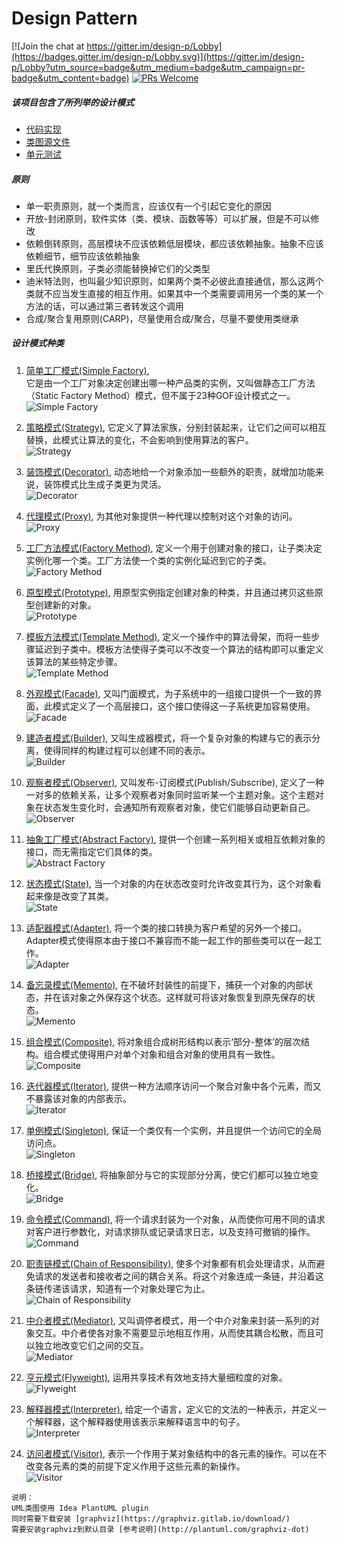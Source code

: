 # Design Pattern

[![Join the chat at https://gitter.im/design-p/Lobby](https://badges.gitter.im/design-p/Lobby.svg)](https://gitter.im/design-p/Lobby?utm_source=badge&utm_medium=badge&utm_campaign=pr-badge&utm_content=badge)
[![PRs Welcome](https://img.shields.io/badge/PRs-welcome-brightgreen.svg?style=flat-square)](http://makeapullrequest.com)

##### 该项目包含了所列举的设计模式
* [代码实现](https://github.com/zrlwoaini/design-pattern/tree/master/src/main/java/com/job/designpattern) 
* [类图源文件](https://github.com/zrlwoaini/design-pattern/tree/master/src/main/resources/uml)
* [单元测试](https://github.com/zrlwoaini/design-pattern/tree/master/src/test/java/com/job/designpattern)

##### 原则
- 单一职责原则，就一个类而言，应该仅有一个引起它变化的原因
- 开放-封闭原则，软件实体（类、模块、函数等等）可以扩展，但是不可以修改
- 依赖倒转原则，高层模块不应该依赖低层模块，都应该依赖抽象。抽象不应该依赖细节，细节应该依赖抽象
- 里氏代换原则，子类必须能替换掉它们的父类型
- 迪米特法则，也叫最少知识原则，如果两个类不必彼此直接通信，那么这两个类就不应当发生直接的相互作用。如果其中一个类需要调用另一个类的某一个方法的话，可以通过第三者转发这个调用
- 合成/聚合复用原则(CARP)，尽量使用合成/聚合，尽量不要使用类继承 

##### 设计模式种类
1. [简单工厂模式(Simple Factory)](https://github.com/zrlwoaini/design-pattern/tree/master/src/main/java/com/job/designpattern/simplefactory),  
它是由一个工厂对象决定创建出哪一种产品类的实例，又叫做静态工厂方法（Static Factory Method）模式，但不属于23种GOF设计模式之一。  
![Simple Factory](https://github.com/zrlwoaini/design-pattern/raw/master/src/main/resources/uml/SimplefactoryUml.png)

2. [策略模式(Strategy)](https://github.com/zrlwoaini/design-pattern/tree/master/src/main/java/com/job/designpattern/strategy), 
它定义了算法家族，分别封装起来，让它们之间可以相互替换，此模式让算法的变化，不会影响到使用算法的客户。  
![Strategy](https://github.com/zrlwoaini/design-pattern/raw/master/src/main/resources/uml/StrategyUml.png)

3. [装饰模式(Decorator)](https://github.com/zrlwoaini/design-pattern/tree/master/src/main/java/com/job/designpattern/decorator), 
动态地给一个对象添加一些额外的职责，就增加功能来说，装饰模式比生成子类更为灵活。  
![Decorator](https://github.com/zrlwoaini/design-pattern/raw/master/src/main/resources/uml/DecoratorUml.png)

4. [代理模式(Proxy)](https://github.com/zrlwoaini/design-pattern/tree/master/src/main/java/com/job/designpattern/proxy), 
为其他对象提供一种代理以控制对这个对象的访问。  
![Proxy](https://github.com/zrlwoaini/design-pattern/raw/master/src/main/resources/uml/ProxyUml.png)

5. [工厂方法模式(Factory Method)](https://github.com/zrlwoaini/design-pattern/tree/master/src/main/java/com/job/designpattern/factorymethod), 
定义一个用于创建对象的接口，让子类决定实例化哪一个类。工厂方法使一个类的实例化延迟到它的子类。  
![Factory Method](https://github.com/zrlwoaini/design-pattern/raw/master/src/main/resources/uml/FactoryMethodUml.png)

6. [原型模式(Prototype)](https://github.com/zrlwoaini/design-pattern/tree/master/src/main/java/com/job/designpattern/prototype), 
用原型实例指定创建对象的种类，并且通过拷贝这些原型创建新的对象。  
![Prototype](https://github.com/zrlwoaini/design-pattern/raw/master/src/main/resources/uml/PrototypeUml.png)

7. [模板方法模式(Template Method)](https://github.com/zrlwoaini/design-pattern/tree/master/src/main/java/com/job/designpattern/templatemethod), 
定义一个操作中的算法骨架，而将一些步骤延迟到子类中。模板方法使得子类可以不改变一个算法的结构即可以重定义该算法的某些特定步骤。  
![Template Method](https://github.com/zrlwoaini/design-pattern/raw/master/src/main/resources/uml/TemplatemethodUml.png)

8. [外观模式(Facade)](https://github.com/zrlwoaini/design-pattern/tree/master/src/main/java/com/job/designpattern/facade), 
又叫门面模式，为子系统中的一组接口提供一个一致的界面，此模式定义了一个高层接口，这个接口使得这一子系统更加容易使用。  
![Facade](https://github.com/zrlwoaini/design-pattern/raw/master/src/main/resources/uml/FacadeUml.png)

9. [建造者模式(Builder)](https://github.com/zrlwoaini/design-pattern/tree/master/src/main/java/com/job/designpattern/builder), 
又叫生成器模式，将一个复杂对象的构建与它的表示分离，使得同样的构建过程可以创建不同的表示。  
![Builder](https://github.com/zrlwoaini/design-pattern/raw/master/src/main/resources/uml/BuilderUml.png)

10. [观察者模式(Observer)](https://github.com/zrlwoaini/design-pattern/tree/master/src/main/java/com/job/designpattern/observer), 
又叫发布-订阅模式(Publish/Subscribe), 定义了一种一对多的依赖关系，让多个观察者对象同时监听某一个主题对象。这个主题对象在状态发生变化时，会通知所有观察者对象，使它们能够自动更新自己。  
![Observer](https://github.com/zrlwoaini/design-pattern/raw/master/src/main/resources/uml/ObserverUml.png)

11. [抽象工厂模式(Abstract Factory)](https://github.com/zrlwoaini/design-pattern/tree/master/src/main/java/com/job/designpattern/abstractfactory), 
提供一个创建一系列相关或相互依赖对象的接口，而无需指定它们具体的类。  
![Abstract Factory](https://github.com/zrlwoaini/design-pattern/raw/master/src/main/resources/uml/AbstractfactoryUml.png)

12. [状态模式(State)](https://github.com/zrlwoaini/design-pattern/tree/master/src/main/java/com/job/designpattern/state), 
当一个对象的内在状态改变时允许改变其行为，这个对象看起来像是改变了其类。  
![State](https://github.com/zrlwoaini/design-pattern/raw/master/src/main/resources/uml/StateUml.png)

13. [适配器模式(Adapter)](https://github.com/zrlwoaini/design-pattern/tree/master/src/main/java/com/job/designpattern/adapter), 
将一个类的接口转换为客户希望的另外一个接口。Adapter模式使得原本由于接口不兼容而不能一起工作的那些类可以在一起工作。  
![Adapter](https://github.com/zrlwoaini/design-pattern/raw/master/src/main/resources/uml/AdapterUml.png)

14. [备忘录模式(Memento)](https://github.com/zrlwoaini/design-pattern/tree/master/src/main/java/com/job/designpattern/memento), 
在不破坏封装性的前提下，捕获一个对象的内部状态，并在该对象之外保存这个状态。这样就可将该对象恢复到原先保存的状态。  
![Memento](https://github.com/zrlwoaini/design-pattern/raw/master/src/main/resources/uml/MementoUml.png)

15. [组合模式(Composite)](https://github.com/zrlwoaini/design-pattern/tree/master/src/main/java/com/job/designpattern/composite), 
将对象组合成树形结构以表示‘部分-整体’的层次结构。组合模式使得用户对单个对象和组合对象的使用具有一致性。  
![Composite](https://github.com/zrlwoaini/design-pattern/raw/master/src/main/resources/uml/CompositeUml.png)

16. [迭代器模式(Iterator)](https://github.com/zrlwoaini/design-pattern/tree/master/src/main/java/com/job/designpattern/iterator), 
提供一种方法顺序访问一个聚合对象中各个元素，而又不暴露该对象的内部表示。  
![Iterator](https://github.com/zrlwoaini/design-pattern/raw/master/src/main/resources/uml/IteratorUml.png)

17. [单例模式(Singleton)](https://github.com/zrlwoaini/design-pattern/tree/master/src/main/java/com/job/designpattern/singleton), 
保证一个类仅有一个实例，并且提供一个访问它的全局访问点。  
![Singleton](https://github.com/zrlwoaini/design-pattern/raw/master/src/main/resources/uml/SingletonUml.png)

18. [桥接模式(Bridge)](https://github.com/zrlwoaini/design-pattern/tree/master/src/main/java/com/job/designpattern/bridge), 
将抽象部分与它的实现部分分离，使它们都可以独立地变化。  
![Bridge](https://github.com/zrlwoaini/design-pattern/raw/master/src/main/resources/uml/BridgeUml.png)

19. [命令模式(Command)](https://github.com/zrlwoaini/design-pattern/tree/master/src/main/java/com/job/designpattern/command), 
将一个请求封装为一个对象，从而使你可用不同的请求对客户进行参数化，对请求排队或记录请求日志，以及支持可撤销的操作。  
![Command](https://github.com/zrlwoaini/design-pattern/raw/master/src/main/resources/uml/CommandUml.png)

20. [职责链模式(Chain of Responsibility)](https://github.com/zrlwoaini/design-pattern/tree/master/src/main/java/com/job/designpattern/chainofresponsibility), 
使多个对象都有机会处理请求，从而避免请求的发送者和接收者之间的耦合关系。将这个对象连成一条链，并沿着这条链传递该请求，知道有一个对象处理它为止。  
![Chain of Responsibility](https://github.com/zrlwoaini/design-pattern/raw/master/src/main/resources/uml/ChainofresponsibilityUml.png)

21. [中介者模式(Mediator)](https://github.com/zrlwoaini/design-pattern/tree/master/src/main/java/com/job/designpattern/mediator), 
又叫调停者模式，用一个中介对象来封装一系列的对象交互。中介者使各对象不需要显示地相互作用，从而使其耦合松散，而且可以独立地改变它们之间的交互。  
![Mediator](https://github.com/zrlwoaini/design-pattern/raw/master/src/main/resources/uml/MediatorUml.png)

22. [亨元模式(Flyweight)](https://github.com/zrlwoaini/design-pattern/tree/master/src/main/java/com/job/designpattern/flyweight), 
运用共享技术有效地支持大量细粒度的对象。  
![Flyweight](https://github.com/zrlwoaini/design-pattern/raw/master/src/main/resources/uml/FlyweightUml.png)

23. [解释器模式(Interpreter)](https://github.com/zrlwoaini/design-pattern/tree/master/src/main/java/com/job/designpattern/interpreter), 
给定一个语言，定义它的文法的一种表示，并定义一个解释器，这个解释器使用该表示来解释语言中的句子。  
![Interpreter](https://github.com/zrlwoaini/design-pattern/raw/master/src/main/resources/uml/InterpreterUml.png)

24. [访问者模式(Visitor)](https://github.com/zrlwoaini/design-pattern/tree/master/src/main/java/com/job/designpattern/visitor), 
表示一个作用于某对象结构中的各元素的操作。可以在不改变各元素的类的前提下定义作用于这些元素的新操作。  
![Visitor](https://github.com/zrlwoaini/design-pattern/raw/master/src/main/resources/uml/VisitorUml.png)
```
说明：
UML类图使用 Idea PlantUML plugin
同时需要下载安装 [graphviz](https://graphviz.gitlab.io/download/)
需要安装graphviz到默认目录 [参考说明](http://plantuml.com/graphviz-dot)
```
